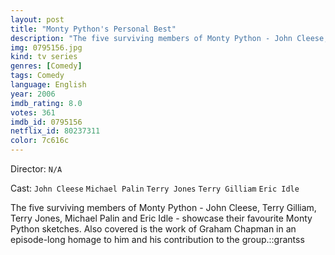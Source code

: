 ```yaml
---
layout: post
title: "Monty Python's Personal Best"
description: "The five surviving members of Monty Python - John Cleese, Terry Gilliam, Terry Jones, Michael Palin and Eric Idle - showcase their favourite Monty Python sketches. Also covered is the work of Graham Chapman in an episode-long homage to him and his contribution to the group..."
img: 0795156.jpg
kind: tv series
genres: [Comedy]
tags: Comedy 
language: English
year: 2006
imdb_rating: 8.0
votes: 361
imdb_id: 0795156
netflix_id: 80237311
color: 7c616c
---
```

Director: `N/A`  

Cast: `John Cleese` `Michael Palin` `Terry Jones` `Terry Gilliam` `Eric Idle` 

The five surviving members of Monty Python - John Cleese, Terry Gilliam, Terry Jones, Michael Palin and Eric Idle - showcase their favourite Monty Python sketches. Also covered is the work of Graham Chapman in an episode-long homage to him and his contribution to the group.::grantss